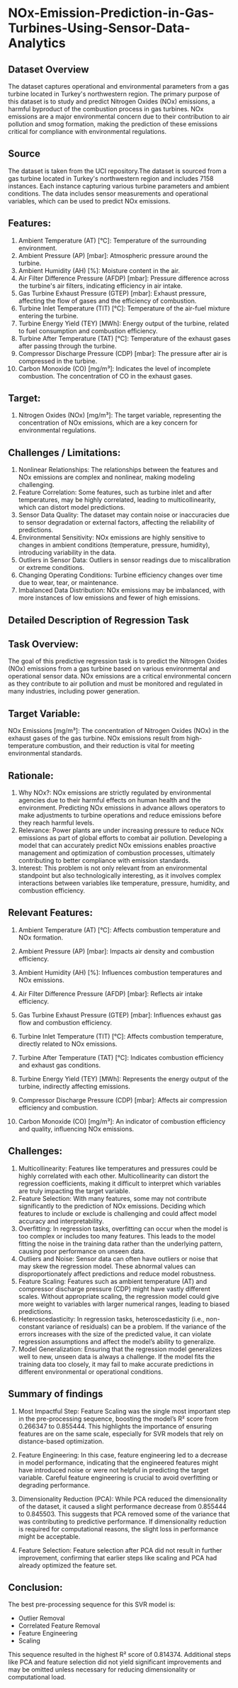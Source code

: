 # NOx-Emission-Prediction-in-Gas-Turbines-Using-Sensor-Data-Analytics
## Dataset Overview
The dataset captures operational and environmental parameters from a gas turbine located in Turkey's northwestern region. The primary purpose of this dataset is to study and predict Nitrogen Oxides (NOx) emissions, a harmful byproduct of the combustion process in gas turbines. NOx emissions are a major environmental concern due to their contribution to air pollution and smog formation, making the prediction of these emissions critical for compliance with environmental regulations.

## Source
The dataset is taken from the UCI repository.The dataset is sourced from a gas turbine located in Turkey's northwestern region and includes 7158 instances. Each instance capturing various turbine parameters and ambient conditions. The data includes sensor measurements and operational variables, which can be used to predict NOx emissions.

## Features:
1. Ambient Temperature (AT) [°C]: Temperature of the surrounding environment.
2. Ambient Pressure (AP) [mbar]: Atmospheric pressure around the turbine. 
3. Ambient Humidity (AH) [%]: Moisture content in the air.
4. Air Filter Difference Pressure (AFDP) [mbar]: Pressure difference across the turbine's air filters, indicating efficiency in air intake.
5. Gas Turbine Exhaust Pressure (GTEP) [mbar]: Exhaust pressure, affecting the flow of gases and the efficiency of combustion.
6. Turbine Inlet Temperature (TIT) [°C]: Temperature of the air-fuel mixture entering the turbine.
7. Turbine Energy Yield (TEY) [MWh]: Energy output of the turbine, related to fuel consumption and combustion efficiency.
8. Turbine After Temperature (TAT) [°C]: Temperature of the exhaust gases after passing through the turbine.
9. Compressor Discharge Pressure (CDP) [mbar]: The pressure after air is compressed in the turbine.
10. Carbon Monoxide (CO) [mg/m³]: Indicates the level of incomplete combustion. The concentration of CO in the exhaust gases.
    
## Target:
1. Nitrogen Oxides (NOx) [mg/m³]: The target variable, representing the concentration of NOx emissions, which are a key concern for environmental regulations.

## Challenges / Limitations:
1. Nonlinear Relationships: The relationships between the features and NOx emissions are complex and nonlinear, making modeling challenging.
2. Feature Correlation: Some features, such as turbine inlet and after temperatures, may be highly correlated, leading to multicollinearity, which can distort model predictions.
3. Sensor Data Quality: The dataset may contain noise or inaccuracies due to sensor degradation or external factors, affecting the reliability of predictions.
4. Environmental Sensitivity: NOx emissions are highly sensitive to changes in ambient conditions (temperature, pressure, humidity), introducing variability in the data.
5. Outliers in Sensor Data: Outliers in sensor readings due to miscalibration or extreme conditions.
6. Changing Operating Conditions: Turbine efficiency changes over time due to wear, tear, or maintenance.
7. Imbalanced Data Distribution: NOx emissions may be imbalanced, with more instances of low emissions and fewer of high emissions.

## Detailed Description of Regression Task
## Task Overview:
The goal of this predictive regression task is to predict the Nitrogen Oxides (NOx) emissions from a gas turbine based on various environmental and operational sensor data. NOx emissions are a critical environmental concern as they contribute to air pollution and must be monitored and regulated in many industries, including power generation.

## Target Variable:
NOx Emissions [mg/m³]: The concentration of Nitrogen Oxides (NOx) in the exhaust gases of the gas turbine. NOx emissions result from high-temperature combustion, and their reduction is vital for meeting environmental standards.

## Rationale:
1. Why NOx?:  NOx emissions are strictly regulated by environmental agencies due to their harmful effects on human health and the environment. Predicting NOx emissions in advance allows operators to make adjustments to turbine operations and reduce emissions before they reach harmful levels.
2. Relevance: Power plants are under increasing pressure to reduce NOx emissions as part of global efforts to combat air pollution. Developing a model that can accurately predict NOx emissions enables proactive management and optimization of combustion processes, ultimately contributing to better compliance with emission standards.
3. Interest: This problem is not only relevant from an environmental standpoint but also technologically interesting, as it involves complex interactions between variables like temperature, pressure, humidity, and combustion efficiency.

## Relevant Features:
1. Ambient Temperature (AT) [°C]: Affects combustion temperature and NOx formation.

2. Ambient Pressure (AP) [mbar]: Impacts air density and combustion efficiency.

3. Ambient Humidity (AH) [%]: Influences combustion temperatures and NOx emissions.

4. Air Filter Difference Pressure (AFDP) [mbar]: Reflects air intake efficiency.

5. Gas Turbine Exhaust Pressure (GTEP) [mbar]: Influences exhaust gas flow and combustion efficiency.

6. Turbine Inlet Temperature (TIT) [°C]: Affects combustion temperature, directly related to NOx emissions.

7. Turbine After Temperature (TAT) [°C]: Indicates combustion efficiency and exhaust gas conditions.

8. Turbine Energy Yield (TEY) [MWh]: Represents the energy output of the turbine, indirectly affecting emissions.

9. Compressor Discharge Pressure (CDP) [mbar]: Affects air compression efficiency and combustion. 

10. Carbon Monoxide (CO) [mg/m³]: An indicator of combustion efficiency and quality, influencing NOx emissions.

## Challenges:
1. Multicollinearity: Features like temperatures and pressures could be highly correlated with each other. Multicollinearity can distort the regression coefficients, making it difficult to interpret which variables are truly impacting the target variable.
2. Feature Selection: With many features, some may not contribute significantly to the prediction of NOx emissions. Deciding which features to include or exclude is challenging and could affect model accuracy and interpretability.
3. Overfitting: In regression tasks, overfitting can occur when the model is too complex or includes too many features. This leads to the model fitting the noise in the training data rather than the underlying pattern, causing poor performance on unseen data.
4. Outliers and Noise: Sensor data can often have outliers or noise that may skew the regression model. These abnormal values can disproportionately affect predictions and reduce model robustness.
5. Feature Scaling: Features such as ambient temperature (AT) and compressor discharge pressure (CDP) might have vastly different scales. Without appropriate scaling, the regression model could give more weight to variables with larger numerical ranges, leading to biased predictions.
6. Heteroscedasticity: In regression tasks, heteroscedasticity (i.e., non-constant variance of residuals) can be a problem. If the variance of the errors increases with the size of the predicted value, it can violate regression assumptions and affect the model’s ability to generalize.
7. Model Generalization: Ensuring that the regression model generalizes well to new, unseen data is always a challenge. If the model fits the training data too closely, it may fail to make accurate predictions in different environmental or operational conditions.

## Summary of findings

1. Most Impactful Step: Feature Scaling was the single most important step in the pre-processing sequence, boosting the model’s R² score from 0.266347 to 0.855444. This highlights the importance of ensuring features are on the same scale, especially for SVR models that rely on distance-based optimization.

2. Feature Engineering: In this case, feature engineering led to a decrease in model performance, indicating that the engineered features might have introduced noise or were not helpful in predicting the target variable. Careful feature engineering is crucial to avoid overfitting or degrading performance.

3. Dimensionality Reduction (PCA): While PCA reduced the dimensionality of the dataset, it caused a slight performance decrease from 0.855444 to 0.845503. This suggests that PCA removed some of the variance that was contributing to predictive performance. If dimensionality reduction is required for computational reasons, the slight loss in performance might be acceptable.

4. Feature Selection: Feature selection after PCA did not result in further improvement, confirming that earlier steps like scaling and PCA had already optimized the feature set.

## Conclusion:
The best pre-processing sequence for this SVR model is:

- Outlier Removal
- Correlated Feature Removal
- Feature Engineering
- Scaling
  
This sequence resulted in the highest R² score of 0.814374. Additional steps like PCA and feature selection did not yield significant improvements and may be omitted unless necessary for reducing dimensionality or computational load.
